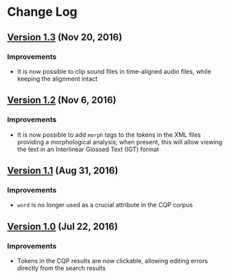 # Change Log

## [Version 1.3](https://gitlab.com/maartenes/TEITOK/tags/v1.3) (Nov 20, 2016)

### Improvements 

* It is now possible to clip sound files in time-aligned audio files, while keeping the alignment intact 

## [Version 1.2](https://gitlab.com/maartenes/TEITOK/tags/v1.2) (Nov 6, 2016) 

### Improvements 

* It is now possible to add `morph` tags to the tokens in the XML files providing a morphological analysis; 
when present, this will allow viewing the text in an Interlinear Glossed Text (IGT) format 

## [Version 1.1](https://gitlab.com/maartenes/TEITOK/tags/v1.1) (Aug 31, 2016) 

### Improvements 

* `word` is no longer used as a crucial attribute in the CQP corpus 

## [Version 1.0](https://gitlab.com/maartenes/TEITOK/tags/v1.0) (Jul 22, 2016) 

### Improvements 

* Tokens in the CQP results are now clickable, allowing editing errors directly from the search results

